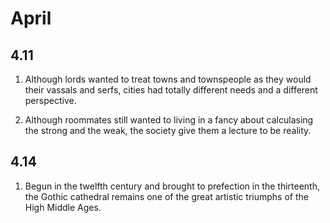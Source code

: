 
# April
## 4.11
1. Although lords wanted to treat towns and townspeople as they would their vassals and serfs, cities had totally different needs and a different perspective.

1. Although roommates still wanted to living in a fancy about calculasing the strong and the weak, the society give them a lecture to be reality.

## 4.14
1. Begun in the twelfth century and brought to prefection in the thirteenth, the Gothic cathedral remains one of the great artistic triumphs of the High Middle Ages.